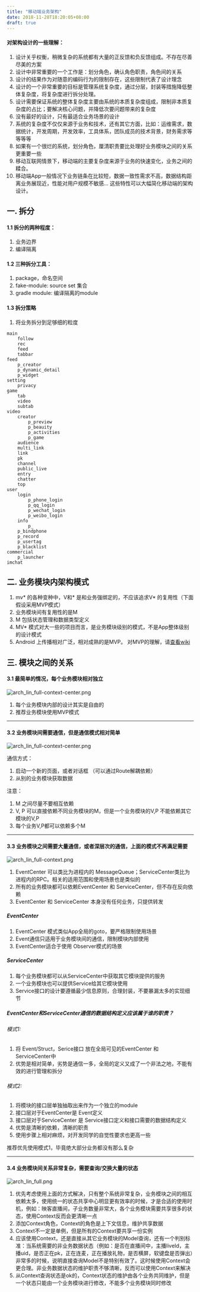 ```yaml
---
title: "移动端业务架构"
date: 2018-11-28T18:20:05+08:00
draft: true
---
```


#### 对架构设计的一些理解：

1. 设计关乎权衡，稍微复杂的系统都有大量的正反馈和负反馈组成。不存在尽善尽美的方案
2. 设计中非常重要的一个工作是：划分角色，确认角色职责，角色间的关系
3. 设计的结果作为对随意的编码行为的限制存在，这些限制代表了设计理念
4. 设计的一个非常重要的目标是管理系统复杂度，通过分层，封装等措施降低整体复杂度，将复杂度进行拆分处理。
5. 设计需要保证系统的整体复杂度主要由系统的本质复杂度组成，限制非本质复杂度的占比；要解决核心问题，并降低次要问题带来的复杂度
6. 没有最好的设计，只有最适合业务场景的设计
7. 系统的复杂度不仅仅来源于业务和技术，还有其它方面，比如：运维需求，数据统计，开发周期，开发效率，工具体系，团队成员的技术背景，财务需求等等等等
8. 如果有一个很烂的系统，划分角色，厘清职责要比处理好业务模块之间的关系更重要一些
9. 移动互联网情景下，移动端的主要复杂度来源于业务的快速变化，业务之间的糅合。
10. 移动端App一般情况下业务链条在比较短，数据一致性需求不高，数据结构距离业务展现近，性能对用户规模不敏感... 这些特性可以大幅简化移动端的架构设计。


## 一. 拆分

#### 1.1 拆分的两种程度：
1. 业务边界
2. 编译隔离

#### 1.2 三种拆分工具：
1. package，命名空间
2. fake-module: source set 集合
3. gradle module: 编译隔离的module

#### 1.3 拆分策略
1. 将业务拆分到足够细的粒度

```
main
    follow
    rec
    feed
    tabbar
feed
    p_creator
    p_dynamic_detail
    p_widget
setting
    privacy
game
    tab
    video
    subtab
video
    creator
        p_preview
        p_beauity
        p_activities
        p_game
    audience
    multi_link
    link
    pk
    channel
    public_live
    entry
    chatter
    top
user
    login
        p_phone_login
        p_qq_login
        p_wechat_login
        p_weibo_login
    info
        p_
    p_bindphone
    p_record
    p_usertag
    p_blacklist
commercial
    p_launcher
imchat

```

## 二. 业务模块内架构模式
1. mv* 的各种变种中，V和* 是和业务强绑定的，不应该追求V* 的复用性（下面假设采用MVP模式）
2. 业务模块间有复用性的是M
3. M 包括状态管理和数据类型定义
4. MV* 模式对大一些的项目而言，是业务模块级别的模式，不是App整体级别的设计模式
5. Android 上传播相对广泛，相对成熟的是MVP。 对MVP的理解，请[查看wiki](http://wiki.inkept.cn/pages/viewpage.action?pageId=38546022)

## 三. 模块之间的关系

#### 3.1 最简单的情况，每个业务模块相对独立

![arch_lin_full-context-center.png](https://raw.githubusercontent.com/weixinfree/PickRepo/master/images/arch_lin_full-context-center-dep.png)

1. 每个业务模块内部的设计其实是自由的
2. 推荐业务模块使用MVP模式

---

#### 3.2 业务模块间需要通信，但是通信模式相对简单

![arch_lin_full-context-center.png](https://raw.githubusercontent.com/weixinfree/PickRepo/master/images/arch_lin_full-context-center.png)

通信方式：

1. 启动一个新的页面，或者对话框 （可以通过Route解耦依赖）
2. 从别的业务模块获取数据

注意：

1. M 之间尽量不要相互依赖
2. V, P 可以直接依赖不同业务模块的M，但是一个业务模块的V,P 不能依赖其它模块的V,P
3. 每个业务V,P都可以依赖多个M

---

#### 3.3 业务模块之间需要大量通信，或者深层次的通信，上面的模式不再满足需要

![arch_lin_full-context.png](https://raw.githubusercontent.com/weixinfree/PickRepo/master/images/arch_lin_full-context.png)

1. EventCenter 可以类比为进程内的 MessageQueue；ServiceCenter类比为进程内的RPC。相关的适用范围和使用场景也是类似的
2. 所有的业务模块都可以依赖EventCenter 和 ServiceCenter，但不存在反向依赖
3. EventCenter 和 ServiceCenter 本身没有任何业务，只提供转发

##### EventCenter
1. EventCenter 模式类似App全局的goto，要严格限制使用场景
2. Event通信只适用于业务模块间的通信，限制模块内部使用
3. EventCenter适合于使用 Observer模式的场景

##### ServiceCenter
1. 每个业务模块都可以从ServiceCenter中获取其它模块提供的服务
2. 一个业务模块也可以提供Service给其它模块使用
3. Service接口的设计要遵循最少信息原则，合理封装，不要暴漏太多的实现细节


##### EventCenter和ServiceCenter通信的数据结构定义应该属于谁的职责？
###### 模式1:

1. 将 Event/Struct，Serice接口 放在全局可见的EventCenter 和 ServiceCenter中
2. 优势是相对简单，劣势是通信一多，全局的定义又成了一个非法之地，不能有效的进行管理和拆分

###### 模式2:
1. 将模块的接口层单独抽取出来作为一个独立的module
2. 接口层对于EventCenter是 Event定义
3. 接口层对于ServiceCenter 是 Service接口定义和接口需要的数据结构定义
4. 优势是清晰的依赖，清晰的职责
5. 使用步骤上相对麻烦，对开发同学的自觉性要求也更高一些

推荐优先使用模式1，毕竟绝大部分业务都没有那么复杂

---

#### 3.4 业务模块间关系非常复杂，需要查询/交换大量的状态

![arch_lin_full.png](https://raw.githubusercontent.com/weixinfree/PickRepo/master/images/arch_lin_full.png)

1. 优先考虑使用上面的方式解决，只有整个系统非常复杂，业务模块之间的相互依赖太多，使用统一的状态共享中心明显更有效率的时候，才是合适的使用时机，例如：映客直播间，子业务数量非常大，各个业务模块需要共享很多的状态，使用Context反而会更清晰一点
2. 添加Context角色，Context的角色是上下文信息，维护共享数据
3. Context不一定是单例，但是所有的Context要共享一份实例
4. 应该使用Context，还是直接从其它业务模块的Model查询，还有一个判别标准：当系统需要的非业务数据状态（例如：是否在直播间中，主播liveId，主播uid，是否正在pk，正在连麦，正在播放礼物，是否横屏，软键盘是否弹出）非常多的时候，说明直接查询Model不是特别有效了。这时候使用Context会更合理。非业务数据状态的维护职责不够清晰，反而可以使用Context来解决
5. 从Context查询状态是ok的，Context状态的维护由各个业务共同维护，但是一个状态只能由一个业务模块进行修改，不能多个业务模块同时修改
